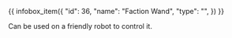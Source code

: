 {{ infobox_item({
	"id": 36,
	"name": "Faction Wand",
	"type": "",
}) }}

Can be used on a friendly robot to control it.